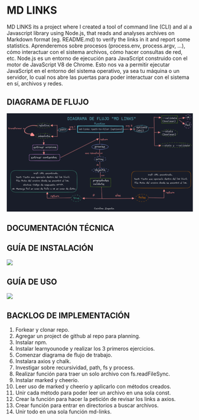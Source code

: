 # MD LINKS
 MD LINKS its a project where I created a tool of command line (CLI) and al a Javascript library using Node.js, that reads and analyses archives on Markdown format (eg. README.md) to verify the links in it and report some statistics.<n>
 Aprenderemos sobre procesos (process.env, process.argv, ...), cómo interactuar con el sistema archivos, cómo hacer consultas de red, etc.<n>
Node.js es un entorno de ejecución para JavaScript construido con el motor de JavaScript V8 de Chrome. 
Esto nos va a permitir ejecutar JavaScript en el entorno del sistema operativo, ya sea tu máquina o un servidor, lo cual nos abre las puertas para poder interactuar con el sistema en sí, archivos y redes.

## DIAGRAMA DE FLUJO

<img src = "IMGS/diagrama de flujo.png">

## DOCUMENTACIÓN TÉCNICA

## GUÍA DE INSTALACIÓN

<img src = "IMGS/">

## GUÍA DE USO

<img src = "IMGS/">

## BACKLOG DE IMPLEMENTACIÓN
1. Forkear y clonar repo.
2. Agregar un project de github al repo para planning.
3. Instalar npm.
3. Instalar learnyounode y realizar los 3 primeros ejercicios.
4. Comenzar diagrama de flujo de trabajo.
5. Instalara axios y chalk.
6. Investigar sobre recursividad, path, fs y process.
7. Realizar función para traer un solo archivo con fs.readFileSync.
8. Instalar marked y cheerio.
9. Leer uso de marked y cheerio y aplicarlo con métodos creados.
10. Unir cada método para poder leer un archivo en una sola const.
11. Crear la función para hacer la petición de revisar los links a axios.
12. Crear función para entrar en directorios a buscar archivos.
13. Unir todo en una sola función md-links.
